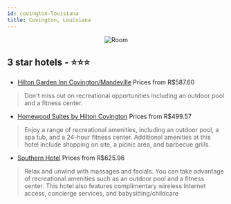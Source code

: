 ```yaml
---
id: covington-louisiana
title: Covington, Louisiana
---
```


<center><img src="https://i.travelapi.com/hotels/5000000/4640000/4636000/4635924/351ad7d6_z.jpg" alt="Room" /></center>


##  3 star hotels - ⭐️⭐️⭐️

-    [Hilton Garden Inn Covington/Mandeville](https://us.hurb.com/hotels/covington/hilton-garden-inn-covington-mandeville-JNP-JP782839?cmp=18055) Prices from R$587.60
   > Don't miss out on recreational opportunities including an outdoor pool and a fitness center.
-    [Homewood Suites by Hilton Covington](https://us.hurb.com/hotels/covington/homewood-suites-by-hilton-covington-JNP-JP815504?cmp=18055) Prices from R$499.57
   > Enjoy a range of recreational amenities, including an outdoor pool, a spa tub, and a 24-hour fitness center. Additional amenities at this hotel include shopping on site, a picnic area, and barbecue grills.
-    [Southern Hotel](https://us.hurb.com/hotels/covington/southern-hotel-JNP-JP00592N?cmp=18055) Prices from R$625.96
   > Relax and unwind with massages and facials. You can take advantage of recreational amenities such as an outdoor pool and a fitness center. This hotel also features complimentary wireless Internet access, concierge services, and babysitting/childcare 
